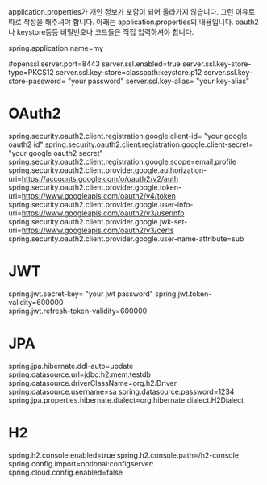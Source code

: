 application.properties가 개인 정보가 포함이 되어 올라가지 않습니다.
그런 이유로 따로 작성을 해주셔야 합니다.
아래는 application.properties의 내용입니다.
oauth2나 keystore등등 비밀번호나 코드들은 직접 입력하셔야 합니다.

spring.application.name=my

#openssl 
server.port=8443
server.ssl.enabled=true
server.ssl.key-store-type=PKCS12
server.ssl.key-store=classpath:keystore.p12
server.ssl.key-store-password= "your password"
server.ssl.key-alias= "your key-alias"

# OAuth2 
spring.security.oauth2.client.registration.google.client-id= "your google oauth2 id"
spring.security.oauth2.client.registration.google.client-secret= "your google oauth2 secret"
spring.security.oauth2.client.registration.google.scope=email,profile
spring.security.oauth2.client.provider.google.authorization-uri=https://accounts.google.com/o/oauth2/v2/auth
spring.security.oauth2.client.provider.google.token-uri=https://www.googleapis.com/oauth2/v4/token
spring.security.oauth2.client.provider.google.user-info-uri=https://www.googleapis.com/oauth2/v3/userinfo
spring.security.oauth2.client.provider.google.jwk-set-uri=https://www.googleapis.com/oauth2/v3/certs
spring.security.oauth2.client.provider.google.user-name-attribute=sub

# JWT
spring.jwt.secret-key= "your jwt password"
spring.jwt.token-validity=600000  
spring.jwt.refresh-token-validity=600000

# JPA 
spring.jpa.hibernate.ddl-auto=update
spring.datasource.url=jdbc:h2:mem:testdb
spring.datasource.driverClassName=org.h2.Driver
spring.datasource.username=sa
spring.datasource.password=1234
spring.jpa.properties.hibernate.dialect=org.hibernate.dialect.H2Dialect

# H2
spring.h2.console.enabled=true
spring.h2.console.path=/h2-console
spring.config.import=optional:configserver:
spring.cloud.config.enabled=false
